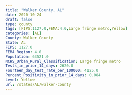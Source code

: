 ```yaml
---
title: "Walker County, AL"
date: 2020-10-24
draft: false
type: county
tags: [FIPS:1127.0,FEMA:4.0,Large fringe metro,Yellow]
categories: [AL]
County: Walker County
State: AL
FIPS: 1127.0
FEMA_Region: 4.0
Population: 63521.0
NCHS_Urban_Rural_Classification: Large fringe metro
Tests_in_prior_14_days: 2620.0
Fourteen_day_test_rate_per_100000: 4125.0
Percent_Positivity_in_prior_14_days: 0.084
Level: Yellow
url: /states/AL/walker-county
---
```



